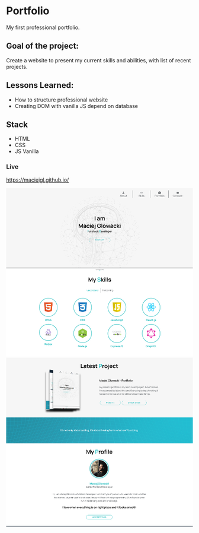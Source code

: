 # Portfolio 

My first professional portfolio. 
 
## Goal of the project:
Create a website to present my current skills and abilities, with list of recent projects.

## Lessons Learned:
* How to structure professional website
* Creating DOM with vanilla JS depend on database

## Stack
* HTML
* CSS
* JS Vanilla

### Live
https://maciejgl.github.io/

![](portfolio01.png)
![](portfolio02.png)

